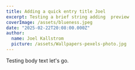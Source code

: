 ```yaml
---
title: Adding a quick entry title Joel
excerpt: Testing a brief string adding  preview
coverImage: /assets/blueness.jpeg
date: "2025-02-22T20:08:00.000Z"
author:
  name: Joel Kallstrom
  picture: /assets/Wallpapers-pexels-photo.jpg
---
```


Testing body text let's go.
